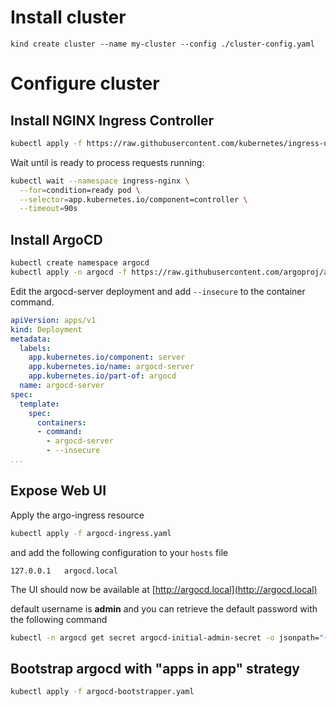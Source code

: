 
# Install cluster

```shell
kind create cluster --name my-cluster --config ./cluster-config.yaml
```

# Configure cluster

## Install NGINX Ingress Controller

```sh
kubectl apply -f https://raw.githubusercontent.com/kubernetes/ingress-nginx/main/deploy/static/provider/kind/deploy.yaml
```

Wait until is ready to process requests running:

```sh
kubectl wait --namespace ingress-nginx \
  --for=condition=ready pod \
  --selector=app.kubernetes.io/component=controller \
  --timeout=90s
```

## Install ArgoCD

```sh
kubectl create namespace argocd
kubectl apply -n argocd -f https://raw.githubusercontent.com/argoproj/argo-cd/stable/manifests/install.yaml
```

Edit the argocd-server deployment and add `--insecure` to the container command.

```yaml
apiVersion: apps/v1
kind: Deployment
metadata:
  labels:
    app.kubernetes.io/component: server
    app.kubernetes.io/name: argocd-server
    app.kubernetes.io/part-of: argocd
  name: argocd-server
spec:
  template:
    spec:
      containers:
      - command:
        - argocd-server
        - --insecure
...
```

## Expose Web UI

Apply the argo-ingress resource

```sh
kubectl apply -f argocd-ingress.yaml
```

 and add the following configuration to your `hosts` file

```
127.0.0.1   argocd.local
```

The UI should now be available at [http://argocd.local](http://argocd.local)

default username is **admin** and you can retrieve the default password with the following command

```sh
kubectl -n argocd get secret argocd-initial-admin-secret -o jsonpath="{.data.password}" | base64 -d
```

## Bootstrap argocd with "apps in app" strategy

```sh
kubectl apply -f argocd-bootstrapper.yaml
```